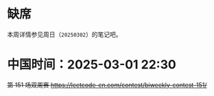 
# 缺席

本周详情参见周日（`20250302`）的笔记吧。

# 中国时间：2025-03-01 22:30

~~第 151 场双周赛 https://leetcode-cn.com/contest/biweekly-contest-151/~~
